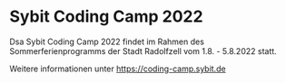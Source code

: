# Sybit Coding Camp 2022

Dsa Sybit Coding Camp 2022 findet im Rahmen des Sommerferienprogramms der Stadt Radolfzell vom 1.8. - 5.8.2022 statt.

Weitere informationen unter https://coding-camp.sybit.de
